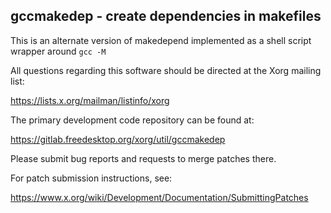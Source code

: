 gccmakedep - create dependencies in makefiles
---------------------------------------------

This is an alternate version of makedepend implemented as a shell script
wrapper around `gcc -M`

All questions regarding this software should be directed at the
Xorg mailing list:

  https://lists.x.org/mailman/listinfo/xorg

The primary development code repository can be found at:

  https://gitlab.freedesktop.org/xorg/util/gccmakedep

Please submit bug reports and requests to merge patches there.

For patch submission instructions, see:

  https://www.x.org/wiki/Development/Documentation/SubmittingPatches

